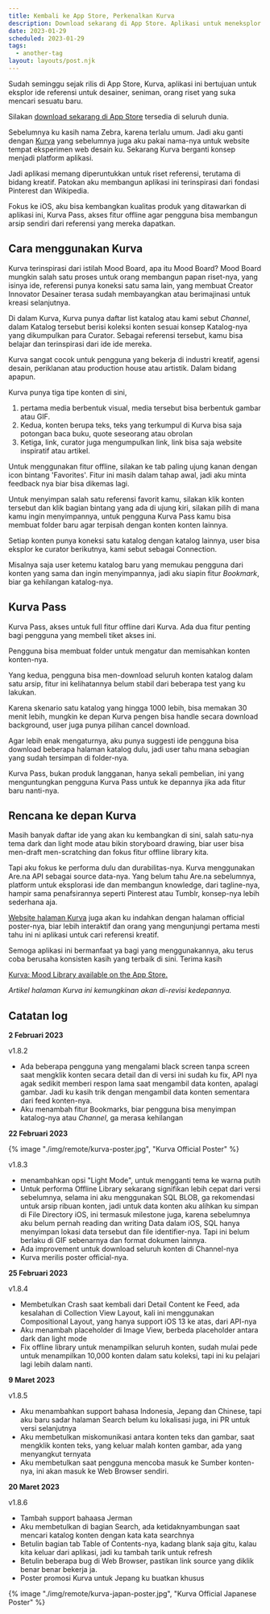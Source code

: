 ```yaml
---
title: Kembali ke App Store, Perkenalkan Kurva
description: Download sekarang di App Store. Aplikasi untuk meneksplor ide
date: 2023-01-29
scheduled: 2023-01-29
tags:
  - another-tag
layout: layouts/post.njk
---
```


Sudah seminggu sejak rilis di App Store, Kurva, aplikasi ini bertujuan untuk eksplor ide referensi untuk desainer, seniman, orang riset yang suka mencari sesuatu baru.

Silakan [download sekarang di App Store](https://apps.apple.com/app/kurva-mood-library/id1470940049) tersedia di seluruh dunia. 

Sebelumnya ku kasih nama Zebra, karena terlalu umum. Jadi aku ganti dengan [Kurva](https://kurva.xyz) yang sebelumnya juga aku pakai nama-nya untuk website tempat eksperimen web desain ku. Sekarang Kurva berganti konsep menjadi platform aplikasi.

Jadi aplikasi memang diperuntukkan untuk riset referensi, terutama di bidang kreatif. Patokan aku membangun aplikasi ini terinspirasi dari fondasi Pinterest dan Wikipedia.

Fokus ke iOS, aku bisa kembangkan kualitas produk yang ditawarkan di aplikasi ini, Kurva Pass, akses fitur offline agar pengguna bisa membangun arsip sendiri dari referensi yang mereka dapatkan. 

## Cara menggunakan Kurva

Kurva terinspirasi dari istilah Mood Board, apa itu Mood Board? Mood Board mungkin salah satu proses untuk orang membangun papan riset-nya, yang isinya ide, referensi punya koneksi satu sama lain, yang membuat Creator Innovator Desainer terasa sudah membayangkan atau berimajinasi untuk kreasi selanjutnya.

Di dalam Kurva, Kurva punya daftar list katalog atau kami sebut *Channel*, dalam Katalog tersebut berisi koleksi konten sesuai konsep Katalog-nya yang dikumpulkan para Curator. Sebagai referensi tersebut, kamu bisa belajar dan terinspirasi dari ide ide mereka.

Kurva sangat cocok untuk pengguna yang bekerja di industri kreatif, agensi desain, periklanan atau production house atau artistik. Dalam bidang apapun. 

Kurva punya tiga tipe konten di sini, 
1. pertama media berbentuk visual, media tersebut bisa berbentuk gambar atau GIF. 
2. Kedua, konten berupa teks, teks yang terkumpul di Kurva bisa saja potongan baca buku, quote seseorang atau obrolan
3. Ketiga, link, curator juga mengumpulkan link, link bisa saja website inspiratif atau artikel.

Untuk menggunakan fitur offline, silakan ke tab paling ujung kanan dengan icon bintang 'Favorites'. Fitur ini masih dalam tahap awal, jadi aku minta feedback nya biar bisa dikemas lagi.

Untuk menyimpan salah satu referensi favorit kamu, silakan klik konten tersebut dan klik bagian bintang yang ada di ujung kiri, silakan pilih di mana kamu ingin menyimpannya, untuk pengguna Kurva Pass kamu bisa membuat folder baru agar terpisah dengan konten konten lainnya.

Setiap konten punya koneksi satu katalog dengan katalog lainnya, user bisa eksplor ke curator berikutnya, kami sebut sebagai Connection.

Misalnya saja user ketemu katalog baru yang memukau pengguna dari konten yang sama dan ingin menyimpannya, jadi aku siapin fitur *Bookmark*, biar ga kehilangan katalog-nya.

## Kurva Pass

Kurva Pass, akses untuk full fitur offline dari Kurva. Ada dua fitur penting bagi pengguna yang membeli tiket akses ini.

Pengguna bisa membuat folder untuk mengatur dan memisahkan konten konten-nya. 

Yang kedua, pengguna bisa men-download seluruh konten katalog dalam satu arsip, fitur ini kelihatannya belum stabil dari beberapa test yang ku lakukan. 

Karena skenario satu katalog yang hingga 1000 lebih, bisa memakan 30 menit lebih, mungkin ke depan Kurva pengen bisa handle secara download background, user juga punya pilihan cancel download. 

Agar lebih enak mengaturnya, aku punya suggesti ide pengguna bisa download beberapa halaman katalog dulu, jadi user tahu mana sebagian yang sudah tersimpan di folder-nya. 

Kurva Pass, bukan produk langganan, hanya sekali pembelian, ini yang menguntungkan pengguna Kurva Pass untuk ke depannya jika ada fitur baru nanti-nya.

## Rencana ke depan Kurva

Masih banyak daftar ide yang akan ku kembangkan di sini, salah satu-nya tema dark dan light mode atau bikin storyboard drawing, biar user bisa men-draft men-scratching dan fokus fitur offline library kita.

Tapi aku fokus ke performa dulu dan durabilitas-nya. Kurva menggunakan Are.na API sebagai source data-nya. Yang belum tahu Are.na sebelumnya, platform untuk eksplorasi ide dan membangun knowledge, dari tagline-nya, hampir sama penafsirannya seperti Pinterest atau Tumblr, konsep-nya lebih sederhana aja.

[Website halaman Kurva](https://kurva.xyz) juga akan ku indahkan dengan halaman official poster-nya, biar lebih interaktif dan orang yang mengunjungi pertama mesti tahu ini ni aplikasi untuk cari referensi kreatif. 

Semoga aplikasi ini bermanfaat ya bagi yang menggunakannya, aku terus coba berusaha konsisten kasih yang terbaik di sini. Terima kasih

[Kurva: Mood Library available on the App Store.](https://apps.apple.com/app/kurva-mood-library/id1470940049)

*Artikel halaman Kurva ini kemungkinan akan di-revisi kedepannya.*

## Catatan log

**2 Februari 2023**

v1.8.2

- Ada beberapa pengguna yang mengalami black screen tanpa screen saat mengklik konten secara detail dan di versi ini sudah ku fix, API nya agak sedikit memberi respon lama saat mengambil data konten, apalagi gambar. Jadi ku kasih trik dengan mengambil data konten sementara dari feed konten-nya.
- Aku menambah fitur Bookmarks, biar pengguna bisa menyimpan katalog-nya atau *Channel*, ga merasa kehilangan

**22 Februari 2023**

{% image "./img/remote/kurva-poster.jpg", "Kurva Official Poster" %}

v1.8.3

- menambahkan opsi "Light Mode", untuk mengganti tema ke warna putih
- Untuk performa Offline Library sekarang signifikan lebih cepat dari versi sebelumnya, selama ini aku menggunakan SQL BLOB, ga rekomendasi untuk arsip ribuan konten, jadi untuk data konten aku alihkan ku simpan di File Directory iOS, ini termasuk milestone juga, karena sebelumnya aku belum pernah reading dan writing Data dalam iOS, SQL hanya menyimpan lokasi data tersebut dan file identifier-nya. Tapi ini belum berlaku di GIF sebenarnya dan format dokumen lainnya.
- Ada improvement untuk download seluruh konten di Channel-nya
- Kurva merilis poster official-nya.


**25 Februari 2023**

v1.8.4

- Membetulkan Crash saat kembali dari Detail Content ke Feed, ada kesalahan di Collection View Layout, kali ini menggunakan Compositional Layout, yang hanya support iOS 13 ke atas, dari API-nya
- Aku menambah placeholder di Image View, berbeda placeholder antara dark dan light mode
- Fix offline library untuk menampilkan seluruh konten, sudah mulai pede untuk menampilkan 10,000 konten dalam satu koleksi, tapi ini ku pelajari lagi lebih dalam nanti.

**9 Maret 2023**

v1.8.5

- Aku menambahkan support bahasa Indonesia, Jepang dan Chinese, tapi aku baru sadar halaman Search belum ku lokalisasi juga, ini PR untuk versi selanjutnya
- Aku membetulkan miskomunikasi antara konten teks dan gambar, saat mengklik konten teks, yang keluar malah konten gambar, ada yang menyangkut ternyata
- Aku membetulkan saat pengguna mencoba masuk ke Sumber konten-nya, ini akan masuk ke Web Browser sendiri.

**20 Maret 2023**

v1.8.6

- Tambah support bahaasa Jerman
- Aku membetulkan di bagian Search, ada ketidaknyambungan saat mencari katalog konten dengan kata kata searchnya
- Betulin bagian tab Table of Contents-nya, kadang blank saja gitu, kalau kita keluar dari aplikasi, jadi ku tambah tarik untuk refresh
- Betulin beberapa bug di Web Browser, pastikan link source yang diklik benar benar bekerja ja.
- Poster promosi Kurva untuk Jepang ku buatkan khusus

{% image "./img/remote/kurva-japan-poster.jpg", "Kurva Official Japanese Poster" %}